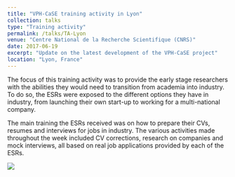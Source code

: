 ```yaml
---
title: "VPH-CaSE training activity in Lyon"
collection: talks
type: "Training activity"
permalink: /talks/TA-Lyon
venue: "Centre National de la Recherche Scientifique (CNRS)"
date: 2017-06-19
excerpt: "Update on the latest development of the VPH-CaSE project"
location: "Lyon, France"
---
```


The focus of this training activity was to provide the early stage researchers with the abilities they would need to transition from academia into industry. To do so, the ESRs were exposed to the different options they have in industry, from launching their own start-up to working for a multi-national company.

The main training the ESRs received was on how to prepare their CVs, resumes and interviews for jobs in industry. The various activities made throughout the week included CV corrections, research on  companies and mock interviews, all based on real job applications provided by each of the ESRs.

<b>
<centre><img src = "http://www.vph-case.eu/wordpress/wp-content/uploads/2017/10/20170623_101801-768x432.jpg"><centre>
